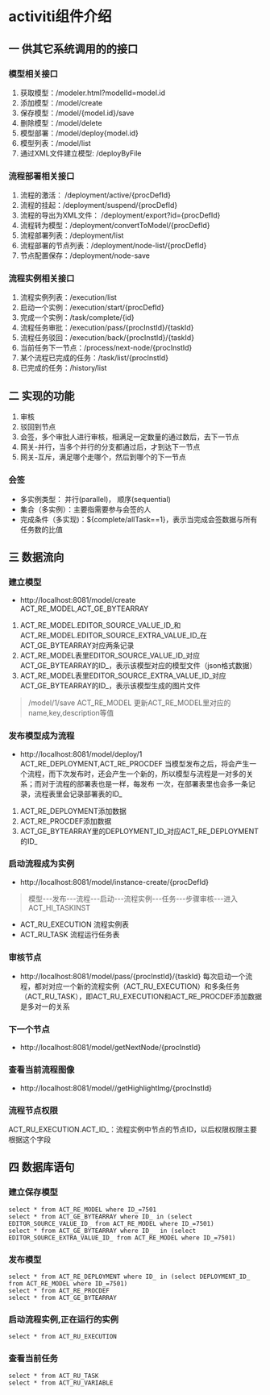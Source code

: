 # activiti组件介绍
## 一 供其它系统调用的的接口
### 模型相关接口
1. 获取模型：/modeler.html?modelId=model.id
2. 添加模型：/model/create
3. 保存模型：/model/{model.id}/save
4. 删除模型：/model/delete
5. 模型部署：/model/deploy{model.id}
6. 模型列表：/model/list
7. 通过XML文件建立模型: /deployByFile
### 流程部署相关接口
1. 流程的激活： /deployment/active/{procDefId}
2. 流程的挂起：/deployment/suspend/{procDefId}
3. 流程的导出为XML文件： /deployment/export?id={procDefId}
4. 流程转为模型：/deployment/convertToModel/{procDefId}
5. 流程部署列表：/deployment/list
6. 流程部署的节点列表：/deployment/node-list/{procDefId}
7. 节点配置保存：/deployment/node-save
### 流程实例相关接口
1. 流程实例列表：/execution/list
2. 启动一个实例：/execution/start/{procDefId}
3. 完成一个实例：/task/complete/{id}
4. 流程任务审批：/execution/pass/{procInstId}/{taskId}
5. 流程任务驳回：/execution/back/{procInstId}/{taskId}
6. 当前任务下一节点：/process/next-node/{procInstId}
7. 某个流程已完成的任务：/task/list/{procInstId}
8. 已完成的任务：/history/list

## 二 实现的功能
1. 审核
2. 驳回到节点
3. 会签，多个审批人进行审核，相满足一定数量的通过数后，去下一节点
4. 网关-并行，当多个并行的分支都通过后，才到达下一节点
5. 网关-互斥，满足哪个走哪个，然后到哪个的下一节点
### 会签
* 多实例类型： 并行(parallel)， 顺序(sequential)
* 集合（多实例）：主要指需要参与会签的人
* 完成条件（多实现)：${complete/allTask==1}，表示当完成会签数据与所有任务数的比值
## 三 数据流向
### 建立模型
* http://localhost:8081/model/create ACT_RE_MODEL,ACT_GE_BYTEARRAY
1. ACT_RE_MODEL.EDITOR_SOURCE_VALUE_ID_和ACT_RE_MODEL.EDITOR_SOURCE_EXTRA_VALUE_ID_在ACT_GE_BYTEARRAY对应两条记录
2. ACT_RE_MODEL表里EDITOR_SOURCE_VALUE_ID_对应ACT_GE_BYTEARRAY的ID_，表示该模型对应的模型文件（json格式数据） 
3. ACT_RE_MODEL表里EDITOR_SOURCE_EXTRA_VALUE_ID_对应ACT_GE_BYTEARRAY的ID_，表示该模型生成的图片文件
> /model/1/save ACT_RE_MODEL
更新ACT_RE_MODEL里对应的name,key,description等值
### 发布模型成为流程
* http://localhost:8081/model/deploy/1 ACT_RE_DEPLOYMENT,ACT_RE_PROCDEF
当模型发布之后，将会产生一个流程，而下次发布时，还会产生一个新的，所以模型与流程是一对多的关系；而对于流程的部署表也是一样，每发布
一次，在部署表里也会多一条记录，流程表里会记录部署表的ID_
1. ACT_RE_DEPLOYMENT添加数据
2. ACT_RE_PROCDEF添加数据
3. ACT_GE_BYTEARRAY里的DEPLOYMENT_ID_对应ACT_RE_DEPLOYMENT的ID_
### 启动流程成为实例
* http://localhost:8081/model/instance-create/{procDefId}
> 模型---发布---流程---启动---流程实例---任务---步骤审核---进入ACT_HI_TASKINST
* ACT_RU_EXECUTION 流程实例表
* ACT_RU_TASK 流程运行任务表 
### 审核节点 
* http://localhost:8081/model/pass/{procInstId}/{taskId}
每次启动一个流程，都对对应一个新的流程实例（ACT_RU_EXECUTION）和多条任务（ACT_RU_TASK），即ACT_RU_EXECUTION和ACT_RE_PROCDEF添加数据
是多对一的关系
### 下一个节点
* http://localhost:8081/model/getNextNode/{procInstId}
### 查看当前流程图像
* http://localhost:8081/model//getHighlightImg/{procInstId}
### 流程节点权限
ACT_RU_EXECUTION.ACT_ID_：流程实例中节点的节点ID，以后权限权限主要根据这个字段

## 四 数据库语句
### 建立保存模型
```
select * from ACT_RE_MODEL where ID_=7501
select * from ACT_GE_BYTEARRAY where ID_ in (select EDITOR_SOURCE_VALUE_ID_ from ACT_RE_MODEL where ID_=7501)
select * from ACT_GE_BYTEARRAY where ID_  in (select EDITOR_SOURCE_EXTRA_VALUE_ID_ from ACT_RE_MODEL where ID_=7501)
```
### 发布模型
```
select * from ACT_RE_DEPLOYMENT where ID_ in (select DEPLOYMENT_ID_ from ACT_RE_MODEL where ID_=7501)
select * from ACT_RE_PROCDEF
select * from ACT_GE_BYTEARRAY
```
### 启动流程实例,正在运行的实例 
```
select * from ACT_RU_EXECUTION
```
### 查看当前任务
```
select * from ACT_RU_TASK
select * from ACT_RU_VARIABLE
```